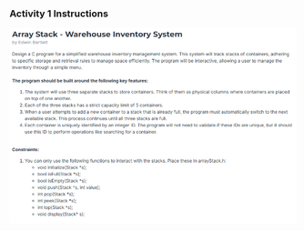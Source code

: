 ### Activity 1 Instructions

<img src="https://github.com/MoromasaRen/Data-Structures-and-Algorithms/blob/main/Stack%20%26%20Queue/Activities/Assets/image.png" alt="Activity Image">
